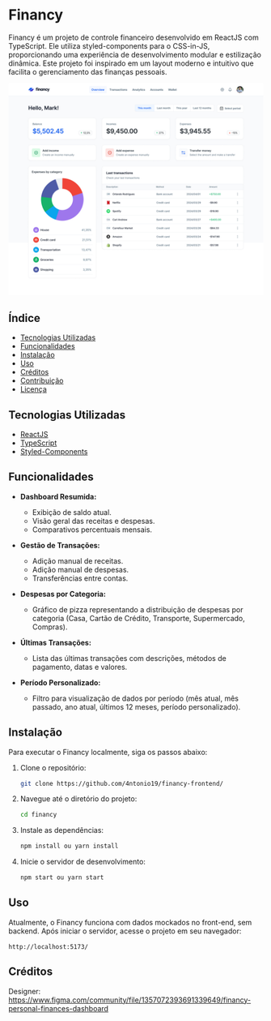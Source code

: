 # Financy

Financy é um projeto de controle financeiro desenvolvido em ReactJS com TypeScript. Ele utiliza styled-components para o CSS-in-JS, proporcionando uma experiência de desenvolvimento modular e estilização dinâmica. Este projeto foi inspirado em um layout moderno e intuitivo que facilita o gerenciamento das finanças pessoais.

<img src='./Layout-Financy.jpg' alt='Imagem do layout'>

## Índice

- [Tecnologias Utilizadas](#tecnologias-utilizadas)
- [Funcionalidades](#funcionalidades)
- [Instalação](#instalação)
- [Uso](#uso)
- [Créditos](#créditos)
- [Contribuição](#contribuição)
- [Licença](#licença)

## Tecnologias Utilizadas

- [ReactJS](https://reactjs.org/)
- [TypeScript](https://www.typescriptlang.org/)
- [Styled-Components](https://styled-components.com/)

## Funcionalidades

- **Dashboard Resumida:**
  - Exibição de saldo atual.
  - Visão geral das receitas e despesas.
  - Comparativos percentuais mensais.

- **Gestão de Transações:**
  - Adição manual de receitas.
  - Adição manual de despesas.
  - Transferências entre contas.

- **Despesas por Categoria:**
  - Gráfico de pizza representando a distribuição de despesas por categoria (Casa, Cartão de Crédito, Transporte, Supermercado, Compras).

- **Últimas Transações:**
  - Lista das últimas transações com descrições, métodos de pagamento, datas e valores.

- **Período Personalizado:**
  - Filtro para visualização de dados por período (mês atual, mês passado, ano atual, últimos 12 meses, período personalizado).

## Instalação

Para executar o Financy localmente, siga os passos abaixo:

1. Clone o repositório:
   ```bash
   git clone https://github.com/4ntonio19/financy-frontend/
   ```
2. Navegue até o diretório do projeto:
   ```bash
   cd financy
   ```
3. Instale as dependências:
   ```bash
   npm install ou yarn install
   ```
4. Inicie o servidor de desenvolvimento:
   ```bash
   npm start ou yarn start
   ```

## Uso

Atualmente, o Financy funciona com dados mockados no front-end, sem backend. Após iniciar o servidor, acesse o projeto em seu navegador:
```
http://localhost:5173/
```

## Créditos

Designer: https://www.figma.com/community/file/1357072393691339649/financy-personal-finances-dashboard
